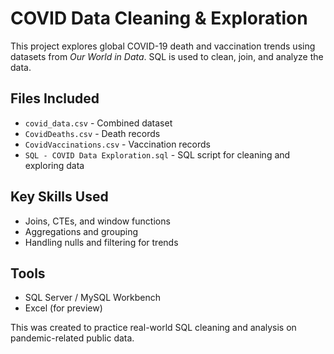 # COVID Data Cleaning & Exploration

This project explores global COVID-19 death and vaccination trends using datasets from *Our World in Data*. SQL is used to clean, join, and analyze the data.

## Files Included
- `covid_data.csv` - Combined dataset  
- `CovidDeaths.csv` - Death records  
- `CovidVaccinations.csv` - Vaccination records  
- `SQL - COVID Data Exploration.sql` - SQL script for cleaning and exploring data

## Key Skills Used
- Joins, CTEs, and window functions  
- Aggregations and grouping  
- Handling nulls and filtering for trends

## Tools
- SQL Server / MySQL Workbench  
- Excel (for preview)

This was created to practice real-world SQL cleaning and analysis on pandemic-related public data.
